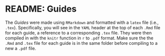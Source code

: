 # README: Guides

The _Guides_ were made using `RMarkdown` and formatted with a `latex` file (i.e., `.tex`). Specifically, you will see in the `YAML` header at the top of each `.Rmd` file for each guide, a reference to a corresponding `.tex` file. They were then compiled in with the `knitr` function in `r` to `.pdf` format. Make sure the the `.Rmd` and `.tex` file for each guide is in the same folder before compiling to a new a `.pdf` file.
